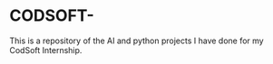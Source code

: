 # CODSOFT-
This is a repository of the AI and python projects I have done for my CodSoft Internship.
